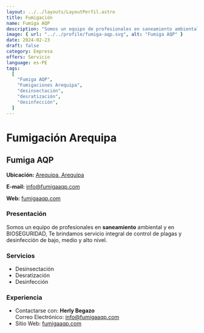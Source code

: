 ```yaml
---
layout: ../../layouts/LayoutPerfil.astro
title: Fumigación
name: Fumiga AQP
description: "Somos un equipo de profesionales en saneamiento ambiental y en BIOSEGURIDAD, Te brindamos servicios integral de control de plagas y desinfección de bajo, medio y alto nivel."
image: { url: "../../profile/fumiga-aqp.svg", alt: "Fumiga AQP" }
date: 2024-02-23
draft: false
category: Empresa
offers: Servicio
language: es-PE
tags:
  [
    "Fumiga AQP",
    "Fumigaciones Arequipa",
    "desinsectación",
    "desratización",
    "desinfección",
  ]
---
```


# Fumigación Arequipa

## Fumiga AQP

<div class="contacto">
  <p><b>Ubicación:</b> <a href='https://goo.gl/maps/PGgz64rfsqz' title='Arequipa, Arequipa' target='_blank'>Arequipa, Arequipa</a></p>
  <p><b>E-mail:</b> <a href="mailto:info@fumigaaqp.com" title="info@fumigaaqp.com" target='_blank'>info@fumigaaqp.com</a></p>
  <p><b>Web:</b> <a href='https://fumigaaqp.com/' title='fumigaaqp.com' target='_blank'>fumigaaqp.com</a></p>
</div>

### Presentación

Somos un equipo de profesionales en <strong>saneamiento</strong> ambiental y en BIOSEGURIDAD, Te brindamos servicio integral de control de plagas y desinfección de bajo, medio y alto nivel.

### Servicios

- Desinsectación
- Desratización
- Desinfección

### Experiencia

- Contactarse con: <strong>Herly Begazo</strong><br>
  Correo Electrónico: <a href="mailto:info@fumigaaqp.com" title="info@fumigaaqp.com">info@fumigaaqp.com</a>
- Sitio Web: <a href="https://fumigaaqp.com/" title="fumigaaqp.com">fumigaaqp.com</a>
